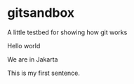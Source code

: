 # gitsandbox
A little testbed for showing how git works

Hello world

We are in Jakarta

This is my first sentence.
